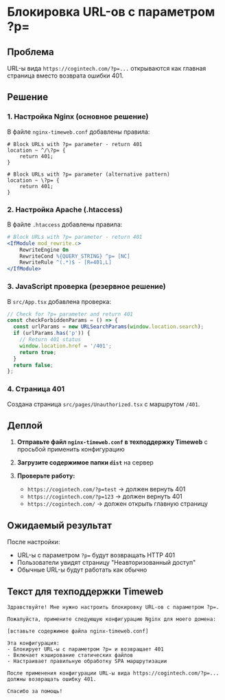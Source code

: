 # Блокировка URL-ов с параметром ?p=

## Проблема
URL-ы вида `https://cogintech.com/?p=...` открываются как главная страница вместо возврата ошибки 401.

## Решение

### 1. Настройка Nginx (основное решение)

В файле `nginx-timeweb.conf` добавлены правила:

```nginx
# Block URLs with ?p= parameter - return 401
location ~ ^/\?p= {
    return 401;
}

# Block URLs with ?p= parameter (alternative pattern)
location ~ \?p= {
    return 401;
}
```

### 2. Настройка Apache (.htaccess)

В файле `.htaccess` добавлены правила:

```apache
# Block URLs with ?p= parameter - return 401
<IfModule mod_rewrite.c>
    RewriteEngine On
    RewriteCond %{QUERY_STRING} ^p= [NC]
    RewriteRule ^(.*)$ - [R=401,L]
</IfModule>
```

### 3. JavaScript проверка (резервное решение)

В `src/App.tsx` добавлена проверка:

```javascript
// Check for ?p= parameter and return 401
const checkForbiddenParams = () => {
  const urlParams = new URLSearchParams(window.location.search);
  if (urlParams.has('p')) {
    // Return 401 status
    window.location.href = '/401';
    return true;
  }
  return false;
};
```

### 4. Страница 401

Создана страница `src/pages/Unauthorized.tsx` с маршрутом `/401`.

## Деплой

1. **Отправьте файл `nginx-timeweb.conf` в техподдержку Timeweb** с просьбой применить конфигурацию

2. **Загрузите содержимое папки `dist`** на сервер

3. **Проверьте работу:**
   - `https://cogintech.com/?p=test` → должен вернуть 401
   - `https://cogintech.com/?p=123` → должен вернуть 401
   - `https://cogintech.com/` → должен открыть главную страницу

## Ожидаемый результат

После настройки:
- URL-ы с параметром `?p=` будут возвращать HTTP 401
- Пользователи увидят страницу "Неавторизованный доступ"
- Обычные URL-ы будут работать как обычно

## Текст для техподдержки Timeweb

```
Здравствуйте! Мне нужно настроить блокировку URL-ов с параметром ?p=.

Пожалуйста, примените следующую конфигурацию Nginx для моего домена:

[вставьте содержимое файла nginx-timeweb.conf]

Эта конфигурация:
- Блокирует URL-ы с параметром ?p= и возвращает 401
- Включает кэширование статических файлов
- Настраивает правильную обработку SPA маршрутизации

После применения конфигурации URL-ы вида https://cogintech.com/?p=... должны возвращать ошибку 401.

Спасибо за помощь!
``` 